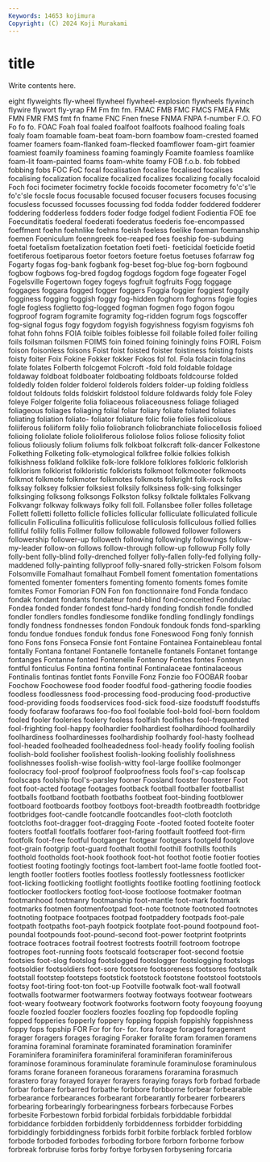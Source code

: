 ```yaml
---
Keywords: 14653 kojimura
Copyright: (C) 2024 Koji Murakami
---
```


# title

Write contents here.



eight flyweights fly-wheel flywheel flywheel-explosion flywheels flywinch flywire
flywort fly-yrap FM Fm fm fm. FMAC FMB FMC FMCS
FMEA FMk FMN FMR FMS fmt fn fname FNC Fnen
fnese FNMA FNPA f-number F.O. FO Fo fo fo. FOAC
Foah foal foaled foalfoot foalfoots foalhood foaling foals foaly foam
foamable foam-beat foam-born foambow foam-crested foamed foamer foamers foam-flanked foam-flecked
foamflower foam-girt foamier foamiest foamily foaminess foaming foamingly Foamite foamless
foamlike foam-lit foam-painted foams foam-white foamy FOB f.o.b. fob fobbed
fobbing fobs FOC FoC focal focalisation focalise focalised focalises focalising
focalization focalize focalized focalizes focalizing focally focaloid Foch foci focimeter
focimetry fockle focoids focometer focometry fo'c's'le fo'c'sle focsle focus focusable
focused focuser focusers focuses focusing focusless focussed focusses focussing fod
fodda fodder foddered fodderer foddering fodderless fodders foder fodge fodgel
fodient Fodientia FOE foe Foecunditatis foederal foederati foederatus foederis foe-encompassed
foeffment foehn foehnlike foehns foeish foeless foelike foeman foemanship foemen
Foeniculum foenngreek foe-reaped foes foeship foe-subduing foetal foetalism foetalization foetation
foeti foeti- foeticidal foeticide foetid foetiferous foetiparous foetor foetors foeture
foetus foetuses fofarraw fog Fogarty fogas fog-bank fogbank fog-beset fog-blue
fog-born fogbound fogbow fogbows fog-bred fogdog fogdogs fogdom foge fogeater
Fogel Fogelsville Fogertown fogey fogeys fogfruit fogfruits Fogg foggage foggages
foggara fogged fogger foggers Foggia foggier foggiest foggily fogginess fogging
foggish foggy fog-hidden foghorn foghorns fogie fogies fogle fogless foglietto
fog-logged fogman fogmen fogo fogon fogou fogproof fogram fogramite fogramity
fog-ridden fogrum fogs fogscoffer fog-signal fogus fogy fogydom fogyish fogyishness
fogyism fogyisms foh fohat fohn fohns FOIA foible foibles foiblesse
foil foilable foiled foiler foiling foils foilsman foilsmen FOIMS foin
foined foining foiningly foins FOIRL Foism foison foisonless foisons Foist
foist foisted foister foistiness foisting foists foisty foiter Foix Fokine
Fokker fokker Fokos fol fol. Fola folacin folacins folate folates
Folberth folcgemot Folcroft -fold fold foldable foldage foldaway foldboat foldboater
foldboating foldboats foldcourse folded foldedly folden folder folderol folderols folders
folder-up folding foldless foldout foldouts folds foldskirt foldstool foldure foldwards
foldy fole Foley foleye Folger folgerite folia foliaceous foliaceousness foliage
foliaged foliageous foliages foliaging folial foliar foliary foliate foliated foliates
foliating foliation foliato- foliator foliature folic folie folies foliicolous foliiferous
foliiform folily folio foliobranch foliobranchiate foliocellosis folioed folioing foliolate foliole
folioliferous foliolose folios foliose foliosity foliot folious foliously folium foliums
folk folkboat folkcraft folk-dancer Folkestone Folkething Folketing folk-etymological folkfree folkie
folkies folkish folkishness folkland folklike folk-lore folklore folklores folkloric folklorish
folklorism folklorist folkloristic folklorists folkmoot folkmooter folkmoots folkmot folkmote folkmoter
folkmotes folkmots folkright folk-rock folks folksay folksey folksier folksiest folksily
folksiness folk-sing folksinger folksinging folksong folksongs Folkston folksy folktale folktales
Folkvang Folkvangr folkway folkways folky foll foll. Follansbee foller folles
folletage Follett folletti folletto follicle follicles follicular folliculate folliculated follicule
folliculin Folliculina folliculitis folliculose folliculosis folliculous follied follies folliful follily
follis Follmer follow followable followed follower followers followership follower-up followeth
following followingly followings follow-my-leader follow-on follows follow-through follow-up followup Folly
folly folly-bent folly-blind folly-drenched follyer folly-fallen folly-fed follying folly-maddened folly-painting
follyproof folly-snared folly-stricken Folsom folsom Folsomville Fomalhaut fomalhaut Fombell foment
fomentation fomentations fomented fomenter fomenters fomenting fomento foments fomes fomite
fomites Fomor Fomorian FON Fon fon fonctionnaire fond Fonda fondaco
fondak fondant fondants fondateur fond-blind fond-conceited Fonddulac Fondea fonded fonder
fondest fond-hardy fonding fondish fondle fondled fondler fondlers fondles fondlesome
fondlike fondling fondlingly fondlings fondly fondness fondnesses fondon Fondouk fondouk
fonds fond-sparkling fondu fondue fondues fonduk fondus fone Foneswood Fong
fonly fonnish fono Fons fons Fonseca Fonsie font Fontaine Fontainea
Fontainebleau fontal fontally Fontana fontanel Fontanelle fontanelle fontanels Fontanet fontange
fontanges Fontanne fonted Fontenelle Fontenoy Fontes fontes Fonteyn fontful fonticulus
Fontina fontina fontinal Fontinalaceae fontinalaceous Fontinalis fontinas fontlet fonts Fonville
Fonz Fonzie foo FOOBAR foobar Foochow Foochowese food fooder foodful
food-gathering foodie foodies foodless foodlessness food-processing food-producing food-productive food-providing foods
foodservices food-sick food-size foodstuff foodstuffs foody foofaraw foofaraws foo-foo fool
foolable fool-bold fool-born fooldom fooled fooler fooleries foolery fooless foolfish
foolfishes fool-frequented fool-frighting fool-happy foolhardier foolhardiest foolhardihood foolhardily foolhardiness foolhardinesses
foolhardiship foolhardy fool-hasty foolhead fool-headed foolheaded foolheadedness fool-heady foolify fooling
foolish foolish-bold foolisher foolishest foolish-looking foolishly foolishness foolishnesses foolish-wise foolish-witty
fool-large foollike foolmonger foolocracy fool-proof foolproof foolproofness fools fool's-cap foolscap
foolscaps foolship fool's-parsley fooner Foosland fooster foosterer Foot foot foot-acted
footage footages footback football footballer footballist footballs footband footbath footbaths
footbeat foot-binding footblower footboard footboards footboy footboys foot-breadth footbreadth footbridge
footbridges foot-candle footcandle footcandles foot-cloth footcloth footcloths foot-dragger foot-dragging Foote
-footed footed footeite footer footers footfall footfalls footfarer foot-faring footfault
footfeed foot-firm footfolk foot-free footful footganger footgear footgears footgeld footglove
foot-grain footgrip foot-guard foothalt foothil foothill foothills foothils foothold footholds
foot-hook foothook foot-hot foothot footie footier footies footiest footing footingly
footings foot-lambert foot-lame footle footled foot-length footler footlers footles footless
footlessly footlessness footlicker foot-licking footlicking footlight footlights footlike footling footlining
footlock footlocker footlockers footlog foot-loose footloose footmaker footman footmanhood footmanry
footmanship foot-mantle foot-mark footmark footmarks footmen footmenfootpad foot-note footnote footnoted
footnotes footnoting footpace footpaces footpad footpaddery footpads foot-pale footpath footpaths
foot-payh footpick footplate foot-pound footpound foot-poundal footpounds foot-pound-second foot-power footprint
footprints footrace footraces footrail footrest footrests footrill footroom footrope footropes
foot-running foots footscald footscraper foot-second footsie footsies foot-slog footslog footslogged
footslogger footslogging footslogs footsoldier footsoldiers foot-sore footsore footsoreness footsores footstalk
footstall footstep footsteps footstick footstock footstone footstool footstools footsy foot-tiring
foot-ton foot-up Footville footwalk foot-wall footwall footwalls footwarmer footwarmers footway
footways footwear footwears foot-weary footweary footwork footworks footworn footy fooyoung
fooyung foozle foozled foozler foozlers foozles foozling fop fopdoodle fopling
fopped fopperies fopperly foppery fopping foppish foppishly foppishness foppy fops
fopship FOR For for for- for. fora forage foraged foragement
forager foragers forages foraging Foraker foralite foram foramen foramens foramina
foraminal foraminate foraminated foramination foraminifer Foraminifera foraminifera foraminiferal foraminiferan foraminiferous
foraminose foraminous foraminulate foraminule foraminulose foraminulous forams forane foraneen foraneous
foraramens foraramina forasmuch forastero foray forayed forayer forayers foraying forays
forb forbad forbade forbar forbare forbarred forbathe forbbore forbborne forbear
forbearable forbearance forbearances forbearant forbearantly forbearer forbearers forbearing forbearingly forbearingness
forbears forbecause Forbes forbesite Forbestown forbid forbidal forbidals forbiddable forbiddal
forbiddance forbidden forbiddenly forbiddenness forbidder forbidding forbiddingly forbiddingness forbids forbit
forbite forblack forbled forblow forbode forboded forbodes forboding forbore forborn
forborne forbow forbreak forbruise forbs forby forbye forbysen forbysening forcaria
